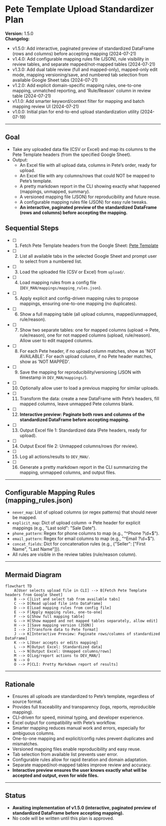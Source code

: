# Pete Template Upload Standardizer Plan

**Version:** 1.5.0  
**Changelog:**

- v1.5.0: Add interactive, paginated preview of standardized DataFrame (rows and columns) before accepting mapping (2024-07-21)
- v1.4.0: Add configurable mapping rules file (JSON), rule visibility in review tables, and separate mapped/not-mapped tables (2024-07-21)
- v1.3.0: Add dual table review (full and mapped-only), mapped-only edit mode, mapping versioning/save, and numbered tab selection from available Google Sheet tabs (2024-07-21)
- v1.2.0: Add explicit domain-specific mapping rules, one-to-one mapping, unmatched reporting, and 'Rule/Reason' column in review table (2024-07-21)
- v1.1.0: Add smarter keyword/context filter for mapping and batch mapping review UI (2024-07-21)
- v1.0.0: Initial plan for end-to-end upload standardization utility (2024-07-19)

---

## Goal

- Take any uploaded data file (CSV or Excel) and map its columns to the Pete Template headers (from the specified Google Sheet).
- Output:
  - An Excel file with all upload data, columns in Pete’s order, ready for upload.
  - An Excel file with any columns/rows that could NOT be mapped to Pete’s template.
  - A pretty markdown report in the CLI showing exactly what happened (mappings, unmapped, summary).
  - A versioned mapping file (JSON) for reproducibility and future reuse.
  - A configurable mapping rules file (JSON) for easy rule tweaks.
  - **An interactive, paginated preview of the standardized DataFrame (rows and columns) before accepting the mapping.**

## Sequential Steps

- [ ] 1. Fetch Pete Template headers from the Google Sheet: [Pete Template](https://docs.google.com/spreadsheets/d/11M1wYpVdfQfZOM3y5GSVj75FuYCQ0qVtOt4MbUpbZzw/edit?gid=506597534)
- [ ] 2. List all available tabs in the selected Google Sheet and prompt user to select from a numbered list.
- [ ] 3. Load the uploaded file (CSV or Excel) from `upload/`.
- [ ] 4. Load mapping rules from a config file (`DEV_MAN/mappings/mapping_rules.json`).
- [ ] 5. Apply explicit and config-driven mapping rules to propose mappings, ensuring one-to-one mapping (no duplicates).
- [ ] 6. Show a full mapping table (all upload columns, mapped/unmapped, rule/reason).
- [ ] 7. Show two separate tables: one for mapped columns (upload → Pete, rule/reason), one for not mapped columns (upload, rule/reason). Allow user to edit mapped columns.
- [ ] 8. For each Pete header, if no upload column matches, show as 'NOT AVAILABLE'. For each upload column, if no Pete header matches, show as 'NOT MAPPED'.
- [ ] 9. Save the mapping for reproducibility/versioning (JSON with timestamp in `DEV_MAN/mappings/`).
- [ ] 10. Optionally allow user to load a previous mapping for similar uploads.
- [ ] 11. Transform the data: create a new DataFrame with Pete’s headers, fill mapped columns, leave unmapped Pete columns blank.
- [ ] 12. **Interactive preview: Paginate both rows and columns of the standardized DataFrame before accepting mapping.**
- [ ] 13. Output Excel file 1: Standardized data (Pete headers, ready for upload).
- [ ] 14. Output Excel file 2: Unmapped columns/rows (for review).
- [ ] 15. Log all actions/results to `DEV_MAN/`.
- [ ] 16. Generate a pretty markdown report in the CLI summarizing the mapping, unmapped columns, and output files.

---

## Configurable Mapping Rules (mapping_rules.json)

- `never_map`: List of upload columns (or regex patterns) that should never be mapped.
- `explicit_map`: Dict of upload column → Pete header for explicit mappings (e.g., "Last sold": "Sale Date").
- `phone_pattern`: Regex for phone columns to map (e.g., "^Phone ?\\d+$").
- `email_pattern`: Regex for email columns to map (e.g., "^Email ?\\d+$").
- `concat_fields`: Dict for concatenation rules (e.g., {"Seller": ["First Name", "Last Name"]}).
- All rules are visible in the review tables (rule/reason column).

---

## Mermaid Diagram

```mermaid
flowchart TD
    A[User selects upload file in CLI] --> B[Fetch Pete Template headers from Google Sheet]
    B --> C[List and select tab from available tabs]
    C --> D[Read upload file into DataFrame]
    D --> E[Load mapping rules from config file]
    E --> F[Apply mapping rules, one-to-one]
    F --> G[Show full mapping table]
    G --> H[Show mapped and not mapped tables separately, allow edit]
    H --> I[Save mapping version (JSON)]
    I --> J[Transform data to Pete format]
    J --> K[Interactive Preview: Paginate rows/columns of standardized DataFrame]
    K --> L[User accepts or edits mapping]
    L --> M[Output Excel: Standardized data]
    L --> N[Output Excel: Unmapped columns/rows]
    M --> O[Log/report actions to DEV_MAN/]
    N --> O
    O --> P[CLI: Pretty Markdown report of results]
```

---

## Rationale

- Ensures all uploads are standardized to Pete’s template, regardless of source format.
- Provides full traceability and transparency (logs, reports, reproducible mapping).
- CLI-driven for speed, minimal typing, and developer experience.
- Excel output for compatibility with Pete’s workflow.
- Smarter mapping reduces manual work and errors, especially for ambiguous columns.
- One-to-one mapping and explicit/config rules prevent duplicates and mismatches.
- Versioned mapping files enable reproducibility and easy reuse.
- Tab selection from available list prevents user error.
- Configurable rules allow for rapid iteration and domain adaptation.
- Separate mapped/not-mapped tables improve review and accuracy.
- **Interactive preview ensures the user knows exactly what will be accepted and output, even for wide files.**

---

## Status

- **Awaiting implementation of v1.5.0 (interactive, paginated preview of standardized DataFrame before accepting mapping).**
- No code will be written until this plan is approved.
